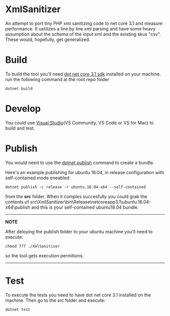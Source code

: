 # XmlSanitizer
An attempt to port tiny PHP xml sanitizing code to net core 3.1 and measure performance. It ustilizes a line by line xml parsing and have some heavy assumption 
about the schema of the input xml and the existing skus "csv". These would, hopefully, get generalized.

# Build
To build the tool you'll need [dot net core 3.1 sdk](https://dotnet.microsoft.com/download/dotnet-core/3.1) installed on your machine.
run the following command at the root repo folder
```
dotnet build
```
# Develop
You could use [Visual Studio](https://visualstudio.microsoft.com/downloads/)(VS Community, VS Code or VS for Mac) to build and test. 

# Publish
You would need to use the [dotnet publish](https://docs.microsoft.com/en-us/dotnet/core/tools/dotnet-publish) command to create a bundle.

Here's an example publishing for ubuntu 18.04, in release configuration with self-contained mode eneabled
```
dotnet publish -c release -r ubuntu.16.04-x64 --self-contained
```
from the <b>src</b> folder.
When it comples succesfully you could grab the contents of src\XmlSanitizer\bin\Release\netcoreapp3.1\ubuntu.16.04-x64\publish and this is your 
self-contained ubuntu18.04 bundle.

---
**NOTE**

After deloying the publish folder to your ubuntu machine you'll need to  execute:
```
chmod 777 ./XmlSanitizer
```
so the tool gets execution permitions.

---

# Test
To execute the tests you need to have dot net core 3.1 installed on the machine. Then go to the src folder and execute:
```
dotnet test
```




